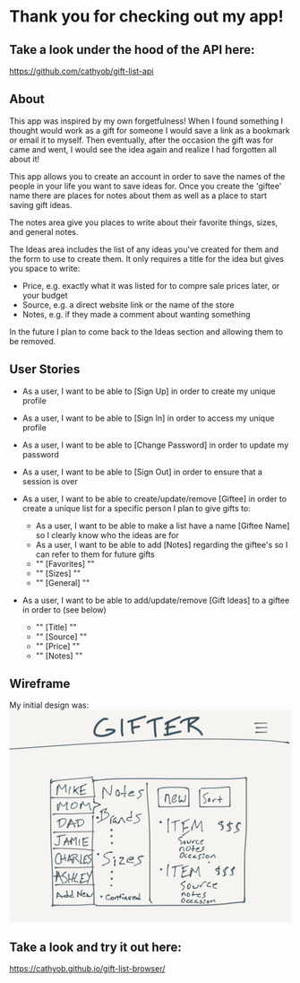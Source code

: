 # Thank you for checking out my app!

## Take a look under the hood of the API here:
https://github.com/cathyob/gift-list-api

## About
This app was inspired by my own forgetfulness! When I found something I thought would work as a gift for someone I would save a link as a bookmark or email it to myself. Then eventually, after the occasion the gift was for came and went, I would see the idea again and realize I had forgotten all about it!

This app allows you to create an account in order to save the names of the people in your life you want to save ideas for. Once you create the 'giftee' name there are places for notes about them as well as a place to start saving gift ideas.

The notes area give you places to write about their favorite things, sizes, and general notes.

The Ideas area includes the list of any ideas you've created for them and the form to use to create them. It only requires a title for the idea but gives you space to write:
* Price, e.g. exactly what it was listed for to compre sale prices later, or your budget
* Source, e.g. a direct website link or the name of the store
* Notes, e.g. if they made a comment about wanting something

In the future I plan to come back to the Ideas section and allowing them to be removed.

## User Stories
* As a user, I want to be able to [Sign Up] in order to create my unique profile
* As a user, I want to be able to [Sign In] in order to access my unique profile
* As a user, I want to be able to [Change Password] in order to update my password
* As a user, I want to be able to [Sign Out] in order to ensure that a session is over

* As a user, I want to be able to create/update/remove [Giftee] in order to create a unique list for a specific person I plan to give gifts to:
  * As a user, I want to be able to make a list have a name [Giftee Name] so I clearly know who the ideas are for
  * As a user, I want to be able to add [Notes] regarding the giftee's so I can refer to them for future gifts
  * "" [Favorites] ""
  * "" [Sizes] ""
  * "" [General] ""
* As a user, I want to be able to add/update/remove [Gift Ideas] to a giftee in order to (see below)
  * "" [Title] ""
  * "" [Source] ""
  * "" [Price] ""
  * "" [Notes] ""

## Wireframe
My initial design was:
![alt text](https://raw.githubusercontent.com/cathyob/full-stack-project-practice/response/wireframe.jpg "wirefram")


## Take a look and try it out here:
https://cathyob.github.io/gift-list-browser/
